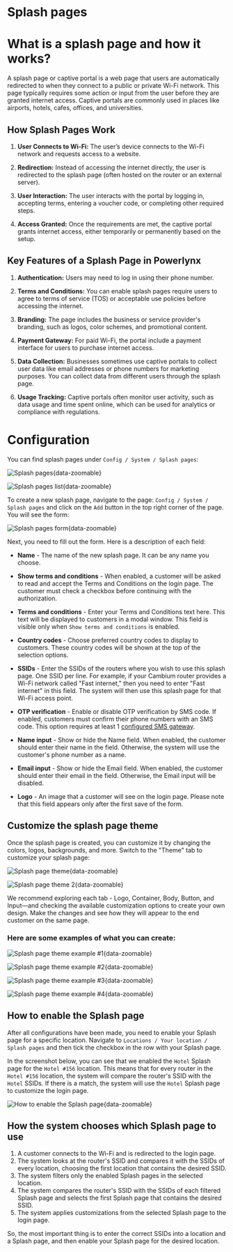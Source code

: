 # Splash pages

# What is a splash page and how it works?
A splash page or captive portal is a web page that users are automatically redirected to when they connect to a public or private Wi-Fi network. This page typically requires some action or input from the user before they are granted internet access. Captive portals are commonly used in places like airports, hotels, cafes, offices, and universities.

## **How Splash Pages Work**
1. **User Connects to Wi-Fi:** The user’s device connects to the Wi-Fi network and requests access to a website.

2. **Redirection:** Instead of accessing the internet directly, the user is redirected to the splash page (often hosted on the router or an external server).

3. **User Interaction:** The user interacts with the portal by logging in, accepting terms, entering a voucher code, or completing other required steps.

4. **Access Granted:** Once the requirements are met, the captive portal grants internet access, either temporarily or permanently based on the setup.

## **Key Features of a Splash Page in Powerlynx**

1. **Authentication:** Users may need to log in using their phone number.

2. **Terms and Conditions:** You can enable splash pages require users to agree to terms of service (TOS) or acceptable use policies before accessing the internet.

3. **Branding:** The page includes the business or service provider's branding, such as logos, color schemes, and promotional content.

4. **Payment Gateway:** For paid Wi-Fi, the portal include a payment interface for users to purchase internet access.

5. **Data Collection:** Businesses sometimes use captive portals to collect user data like email addresses or phone numbers for marketing purposes. You can collect data from different users through the splash page.

6. **Usage Tracking:** Captive portals often monitor user activity, such as data usage and time spent online, which can be used for analytics or compliance with regulations.

# Configuration
You can find splash pages under `Config / System / Splash pages`:

![Splash pages](images/config-splash-pages.png){data-zoomable}

![Splash pages list](images/splash_pages_list.png){data-zoomable}

To create a new splash page, navigate to the page: `Config / System / Splash pages` and click on the `Add` button in the top right corner of the page. You will see the form:

![Splash pages form](images/splash_pages_form.png){data-zoomable}

Next, you need to fill out the form. 
Here is a description of each field:
* <b>Name</b> - The name of the new splash page. It can be any name you choose.

* <b>Show terms and conditions</b> - When enabled, a customer will be asked to read and accept the Terms and Conditions on the login page. The customer must check a checkbox before continuing with the authorization.

* <b>Terms and conditions</b> - Enter your Terms and Conditions text here. This text will be displayed to customers in a modal window. This field is visible only when `Show terms and conditions` is enabled.

* <b>Country codes</b> - Choose preferred country codes to display to customers. These country codes will be shown at the top of the selection options.

* <b>SSIDs</b> - Enter the SSIDs of the routers where you wish to use this splash page. One SSID per line. For example, if your Cambium router provides a Wi-Fi network called "Fast internet," then you need to enter "Fast internet" in this field. The system will then use this splash page for that Wi-Fi access point.

* <b>OTP verification</b> - Enable or disable OTP verification by SMS code. If enabled, customers must confirm their phone numbers with an SMS code. This option requires at least 1 [configured SMS gateway](https://docs.powerlynx.app/system/sms.html).

* <b>Name input</b> - Show or hide the Name field. When enabled, the customer should enter their name in the field. Otherwise, the system will use the customer's phone number as a name.

* <b>Email input</b> - Show or hide the Email field. When enabled, the customer should enter their email in the field. Otherwise, the Email input will be disabled.

* <b>Logo</b> - An image that a customer will see on the login page. Please note that this field appears only after the first save of the form.

## Customize the splash page theme

Once the splash page is created, you can customize it by changing the colors, logos, backgrounds, and more. Switch to the "Theme" tab to customize your splash page:

![Splash page theme](images/splash_page_theme.png){data-zoomable}

![Splash page theme 2](images/splash_page_theme_2.png){data-zoomable}

We recommend exploring each tab - Logo, Container, Body, Button, and Input—and checking the available customization options to create your own design. Make the changes and see how they will appear to the end customer on the same page.

### Here are some examples of what you can create:

![Splash page theme example #1](images/custom_splash_page_1.jpg){data-zoomable}

![Splash page theme example #2](images/custom_splash_page_2.jpg){data-zoomable}

![Splash page theme example #3](images/custom_splash_page_3.jpg){data-zoomable}

![Splash page theme example #4](images/custom_splash_page_4.jpg){data-zoomable}

## How to enable the Splash page

After all configurations have been made, you need to enable your Splash page for a specific location.
Navigate to `Locations / Your location / Splash pages` and then tick the checkbox in the row with your Splash page.

In the screenshot below, you can see that we enabled the `Hotel` Splash page for the `Hotel #156` location.
This means that for every router in the `Hotel #156` location, the system will compare the router's SSID with the `Hotel` SSIDs. If there is a match, the system will use the `Hotel` Splash page to customize the login page.

![How to enable the Splash page](images/enable_splash_page_on_location_page.png){data-zoomable}

## How the system chooses which Splash page to use
<ol>
<li>A customer connects to the Wi-Fi and is redirected to the login page.</li>
<li>The system looks at the router's SSID and compares it with the SSIDs of every location, choosing the first location that contains the desired SSID.</li>
<li>The system filters only the enabled Splash pages in the selected location.</li>
<li>The system compares the router's SSID with the SSIDs of each filtered Splash page and selects the first Splash page that contains the desired SSID.</li>
<li>The system applies customizations from the selected Splash page to the login page.</li>
</ol>

So, the most important thing is to enter the correct SSIDs into a location and a Splash page, and then enable your Splash page for the desired location.